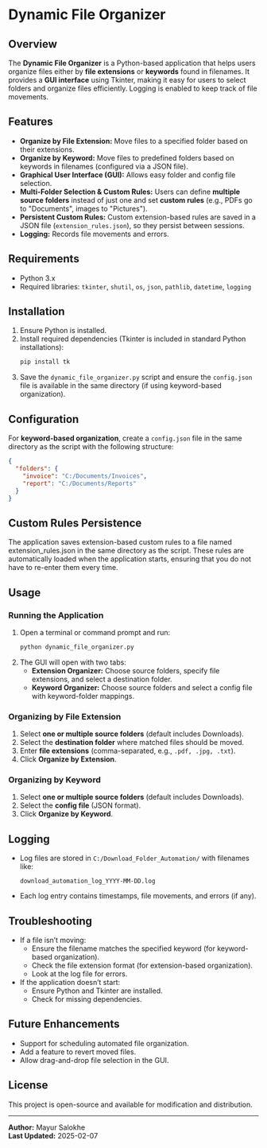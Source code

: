 # Dynamic File Organizer

## Overview
The **Dynamic File Organizer** is a Python-based application that helps users organize files either by **file extensions** or **keywords** found in filenames. It provides a **GUI interface** using Tkinter, making it easy for users to select folders and organize files efficiently. Logging is enabled to keep track of file movements.

## Features
- **Organize by File Extension:** Move files to a specified folder based on their extensions.
- **Organize by Keyword:** Move files to predefined folders based on keywords in filenames (configured via a JSON file).
- **Graphical User Interface (GUI):** Allows easy folder and config file selection.
- **Multi-Folder Selection & Custom Rules:** Users can define **multiple source folders** instead of just one and set **custom rules** (e.g., PDFs go to "Documents", images to "Pictures").
- **Persistent Custom Rules:** Custom extension-based rules are saved in a JSON file (`extension_rules.json`), so they persist between sessions.
- **Logging:** Records file movements and errors.

## Requirements
- Python 3.x
- Required libraries: `tkinter`, `shutil`, `os`, `json`, `pathlib`, `datetime`, `logging`

## Installation
1. Ensure Python is installed.
2. Install required dependencies (Tkinter is included in standard Python installations):
   ```sh
   pip install tk
3. Save the `dynamic_file_organizer.py` script and ensure the `config.json` file is available in the same directory (if using keyword-based organization).

## Configuration
For **keyword-based organization**, create a `config.json` file in the same directory as the script with the following structure:
```json
{
  "folders": {
    "invoice": "C:/Documents/Invoices",
    "report": "C:/Documents/Reports"
  }
}
```
## Custom Rules Persistence
The application saves extension-based custom rules to a file named extension_rules.json in the same directory as the script.
These rules are automatically loaded when the application starts, ensuring that you do not have to re-enter them every time.

## Usage
### Running the Application
1. Open a terminal or command prompt and run:
   ```sh
   python dynamic_file_organizer.py
   ```
2. The GUI will open with two tabs:
   - **Extension Organizer:** Choose source folders, specify file extensions, and select a destination folder.
   - **Keyword Organizer:** Choose source folders and select a config file with keyword-folder mappings.

### Organizing by File Extension
1. Select **one or multiple source folders** (default includes Downloads).
2. Select the **destination folder** where matched files should be moved.
3. Enter **file extensions** (comma-separated, e.g., `.pdf, .jpg, .txt`).
4. Click **Organize by Extension**.

### Organizing by Keyword
1. Select **one or multiple source folders** (default includes Downloads).
2. Select the **config file** (JSON format).
3. Click **Organize by Keyword**.

## Logging
- Log files are stored in `C:/Download_Folder_Automation/` with filenames like:
  ```
  download_automation_log_YYYY-MM-DD.log
  ```
- Each log entry contains timestamps, file movements, and errors (if any).

## Troubleshooting
- If a file isn’t moving:
  - Ensure the filename matches the specified keyword (for keyword-based organization).
  - Check the file extension format (for extension-based organization).
  - Look at the log file for errors.
- If the application doesn’t start:
  - Ensure Python and Tkinter are installed.
  - Check for missing dependencies.

## Future Enhancements
- Support for scheduling automated file organization.
- Add a feature to revert moved files.
- Allow drag-and-drop file selection in the GUI.

## License
This project is open-source and available for modification and distribution.

---

**Author:** Mayur Salokhe  
**Last Updated:** 2025-02-07

